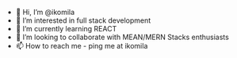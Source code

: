 - 👋 Hi, I’m @ikomila
- 👀 I’m interested in full stack development
- 🌱 I’m currently learning REACT
- 💞️ I’m looking to collaborate with MEAN/MERN Stacks enthusiasts
- 📫 How to reach me - ping me at ikomila

<!---
ikomila/ikomila is a ✨ special ✨ repository because its `README.md` (this file) appears on your GitHub profile.
You can click the Preview link to take a look at your changes.
--->
